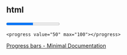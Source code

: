 ## html

<progress value="50" max="100"></progress>

	<progress value="50" max="100"></progress>



[Progress bars - Minimal Documentation](https://minimal.guide/progress-bars)

